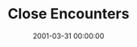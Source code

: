 ---
layout: series
series: "Close Encounters"
permalink: "/close-encounters/"
title: "Close Encounters"
date: 2001-03-31 00:00:00
endDate: 2001-05-05 00:00:00
description: "Examine six encounters that people had with Jesus, and learn what they can mean for our lives. "
src: "http://s3.amazonaws.com/crossroads-media/images/GenericCrnerSign.jpg"
---